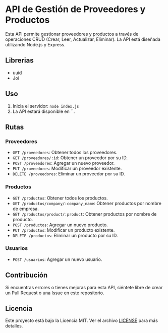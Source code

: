 # API de Gestión de Proveedores y Productos

Esta API permite gestionar proveedores y productos a través de operaciones CRUD (Crear, Leer, Actualizar, Eliminar). La API está diseñada utilizando Node.js y Express.

## Librerias
- uuid
- Joi

## Uso

1. Inicia el servidor: `node index.js`
2. La API estará disponible en ``.

## Rutas

### Proveedores

- `GET /proveedores`: Obtener todos los proveedores.
- `GET /proveedores/:id`: Obtener un proveedor por su ID.
- `POST /proveedores`: Agregar un nuevo proveedor.
- `PUT /proveedores`: Modificar un proveedor existente.
- `DELETE /proveedores`: Eliminar un proveedor por su ID.

### Productos

- `GET /productos`: Obtener todos los productos.
- `GET /productos/company/:company_name`: Obtener productos por nombre de empresa.
- `GET /productos/product/:product`: Obtener productos por nombre de producto.
- `POST /productos`: Agregar un nuevo producto.
- `PUT /productos`: Modificar un producto existente.
- `DELETE /productos`: Eliminar un producto por su ID.

### Usuarios

- `POST /usuarios`: Agregar un nuevo usuario.

## Contribución

Si encuentras errores o tienes mejoras para esta API, siéntete libre de crear un Pull Request o una Issue en este repositorio.

## Licencia

Este proyecto está bajo la Licencia MIT. Ver el archivo [LICENSE](LICENSE) para más detalles.